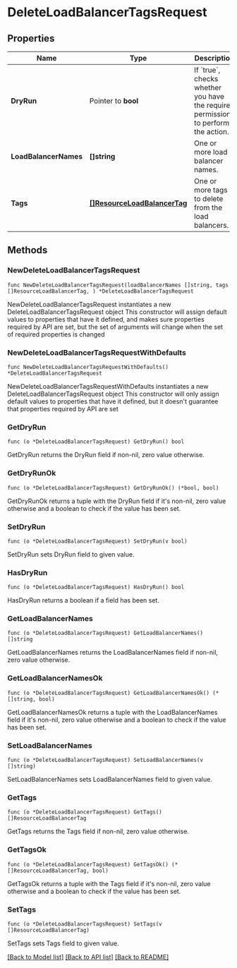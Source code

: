 # DeleteLoadBalancerTagsRequest

## Properties

Name | Type | Description | Notes
------------ | ------------- | ------------- | -------------
**DryRun** | Pointer to **bool** | If &#x60;true&#x60;, checks whether you have the required permissions to perform the action. | [optional] 
**LoadBalancerNames** | **[]string** | One or more load balancer names. | 
**Tags** | [**[]ResourceLoadBalancerTag**](ResourceLoadBalancerTag.md) | One or more tags to delete from the load balancers. | 

## Methods

### NewDeleteLoadBalancerTagsRequest

`func NewDeleteLoadBalancerTagsRequest(loadBalancerNames []string, tags []ResourceLoadBalancerTag, ) *DeleteLoadBalancerTagsRequest`

NewDeleteLoadBalancerTagsRequest instantiates a new DeleteLoadBalancerTagsRequest object
This constructor will assign default values to properties that have it defined,
and makes sure properties required by API are set, but the set of arguments
will change when the set of required properties is changed

### NewDeleteLoadBalancerTagsRequestWithDefaults

`func NewDeleteLoadBalancerTagsRequestWithDefaults() *DeleteLoadBalancerTagsRequest`

NewDeleteLoadBalancerTagsRequestWithDefaults instantiates a new DeleteLoadBalancerTagsRequest object
This constructor will only assign default values to properties that have it defined,
but it doesn't guarantee that properties required by API are set

### GetDryRun

`func (o *DeleteLoadBalancerTagsRequest) GetDryRun() bool`

GetDryRun returns the DryRun field if non-nil, zero value otherwise.

### GetDryRunOk

`func (o *DeleteLoadBalancerTagsRequest) GetDryRunOk() (*bool, bool)`

GetDryRunOk returns a tuple with the DryRun field if it's non-nil, zero value otherwise
and a boolean to check if the value has been set.

### SetDryRun

`func (o *DeleteLoadBalancerTagsRequest) SetDryRun(v bool)`

SetDryRun sets DryRun field to given value.

### HasDryRun

`func (o *DeleteLoadBalancerTagsRequest) HasDryRun() bool`

HasDryRun returns a boolean if a field has been set.

### GetLoadBalancerNames

`func (o *DeleteLoadBalancerTagsRequest) GetLoadBalancerNames() []string`

GetLoadBalancerNames returns the LoadBalancerNames field if non-nil, zero value otherwise.

### GetLoadBalancerNamesOk

`func (o *DeleteLoadBalancerTagsRequest) GetLoadBalancerNamesOk() (*[]string, bool)`

GetLoadBalancerNamesOk returns a tuple with the LoadBalancerNames field if it's non-nil, zero value otherwise
and a boolean to check if the value has been set.

### SetLoadBalancerNames

`func (o *DeleteLoadBalancerTagsRequest) SetLoadBalancerNames(v []string)`

SetLoadBalancerNames sets LoadBalancerNames field to given value.


### GetTags

`func (o *DeleteLoadBalancerTagsRequest) GetTags() []ResourceLoadBalancerTag`

GetTags returns the Tags field if non-nil, zero value otherwise.

### GetTagsOk

`func (o *DeleteLoadBalancerTagsRequest) GetTagsOk() (*[]ResourceLoadBalancerTag, bool)`

GetTagsOk returns a tuple with the Tags field if it's non-nil, zero value otherwise
and a boolean to check if the value has been set.

### SetTags

`func (o *DeleteLoadBalancerTagsRequest) SetTags(v []ResourceLoadBalancerTag)`

SetTags sets Tags field to given value.



[[Back to Model list]](../README.md#documentation-for-models) [[Back to API list]](../README.md#documentation-for-api-endpoints) [[Back to README]](../README.md)


